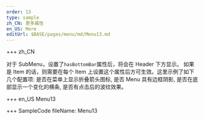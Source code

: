 ```yaml
---
order: 13
type: sample
zh_CN: 更多属性
en_US: More
editUrl: $BASE/pages/menu/md/Menu13.md
---
```


+++ zh_CN

对于 SubMenu，设置了<Code>hasBottomBar</Code>属性后，将会在 Header 下方显示。
如果是 Item 的话，则需要在每个 Item 上设置这个属性后方可生效。这里示例了如下几个配置项:
是否在菜单上显示折叠箭头图标,
是否 Menu 具有边框阴影,
是否在底部显示一个变化的横条,
是否有点击后的波纹效果。

+++ en_US
Menu13

+++ SampleCode
fileName: Menu13
